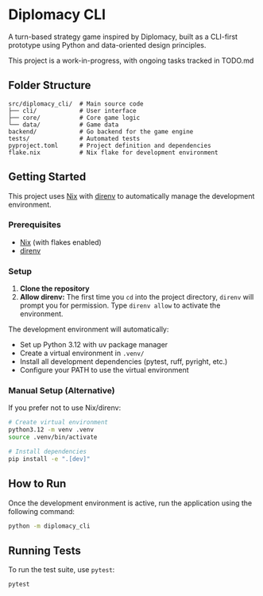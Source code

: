 # Diplomacy CLI

A turn-based strategy game inspired by Diplomacy, built as a CLI-first prototype using Python and data-oriented design principles.

This project is a work-in-progress, with ongoing tasks tracked in TODO.md

## Folder Structure

```
src/diplomacy_cli/  # Main source code
├── cli/            # User interface
├── core/           # Core game logic
└── data/           # Game data
backend/            # Go backend for the game engine
tests/              # Automated tests
pyproject.toml      # Project definition and dependencies
flake.nix           # Nix flake for development environment
```

## Getting Started

This project uses [Nix](https://nixos.org/) with [direnv](https://direnv.net/) to automatically manage the development environment.

### Prerequisites

- [Nix](https://nixos.org/download.html) (with flakes enabled)
- [direnv](https://direnv.net/docs/installation.html)

### Setup

1. **Clone the repository**
2. **Allow direnv:** The first time you `cd` into the project directory, `direnv` will prompt you for permission. Type `direnv allow` to activate the environment.

The development environment will automatically:
- Set up Python 3.12 with uv package manager
- Create a virtual environment in `.venv/`
- Install all development dependencies (pytest, ruff, pyright, etc.)
- Configure your PATH to use the virtual environment

### Manual Setup (Alternative)

If you prefer not to use Nix/direnv:

```sh
# Create virtual environment
python3.12 -m venv .venv
source .venv/bin/activate

# Install dependencies
pip install -e ".[dev]"
```

## How to Run

Once the development environment is active, run the application using the following command:

```sh
python -m diplomacy_cli
```

## Running Tests

To run the test suite, use `pytest`:

```sh
pytest
```